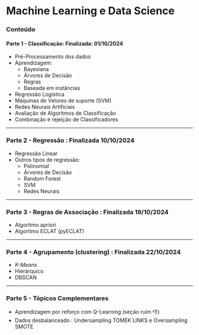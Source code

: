 # Machine Learning e Data Science

### Conteúdo 
#### Parte 1 - Classificação: **Finalizada: 01/10/2024**
- Pré-Processamento dos dados 
- Aprendizagem:
  - Bayesiana
  - Árvores de Decisão
  - Regras
  - Baseada em instâncias
- Regressão Logística
- Máquinas de Vetores de suporte (SVM)
- Redes Neurais Artificiais
- Avaliação de Algoritmos de Classificação
- Combinação e rejeição de Classificadores
---  
### Parte 2 - Regressão : Finalizada **10/10/2024**
- Regressão Linear
- Outros tipos de regressão:
  - Polinomial
  - Árvores de Decisão
  - Random Forest
  - SVM
  - Redes Neurais
---
### Parte 3 - Regras de Associação : Finalizada **19/10/2024**  
- Algoritmo apriori
- Algortimo ECLAT (pyECLAT)
---
### Parte 4 - Agrupamento (clustering) : Finalizada **22/10/2024**
- *K-Means*
- Hierárquico
- DBSCAN
---
### Parte 5 - Tópicos Complementares
- Aprendizagem por reforço com Q-Learning (seção ruim 👎)
- Dados desbalanceado : Undersampling TOMEK LINKS e Oversampling SMOTE
